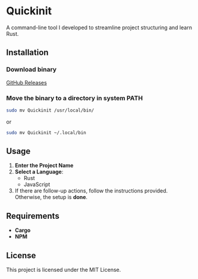 # Quickinit

A command-line tool I developed to streamline project structuring and learn Rust.
## Installation 
### Download binary 
[GitHub Releases](https://github.com/AhaduChere/Quickinit/releases/tag/v1.1.0)
### Move the binary to a directory in system PATH

```bash
sudo mv Quickinit /usr/local/bin/
```
or
```bash
sudo mv Quickinit ~/.local/bin
```


## Usage
1. **Enter the Project Name**  
2. **Select a Language**:    
   - Rust  
   - JavaScript
3. If there are follow-up actions, follow the instructions provided. Otherwise, the setup is **done**.

## Requirements
- **Cargo**
- **NPM**
## License
This project is licensed under the MIT License.
